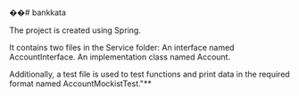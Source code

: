 ��#   b a n k k a t a 

The project is created using Spring.

It contains two files in the Service folder:
An interface named AccountInterface.
An implementation class named Account.

Additionally, a test file is used to test functions and print data in the required format named AccountMockistTest."**

